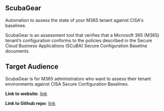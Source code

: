## ScubaGear

Automation to assess the state of your M365 tenant against CISA's baselines.

ScubaGear is an assessment tool that verifies that a Microsoft 365 (M365) tenant’s configuration conforms to the policies described in the Secure Cloud Business Applications (SCuBA) Secure Configuration Baseline documents.

## Target Audience
ScubaGear is for M365 administrators who want to assess their tenant environments against CISA Secure Configuration Baselines.

**Link to website**: [link](https://www.cisa.gov/resources-tools/services/secure-cloud-business-applications-scuba-project)

**Link to Github repo**: [link](https://github.com/cisagov/ScubaGear/)
